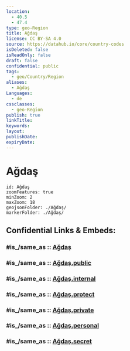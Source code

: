 ```yaml
---
location:
  - 40.5
  - 47.4
type: geo-Region
title: Ağdaş
license: CC BY-SA 4.0
source: https://datahub.io/core/country-codes
isDeleted: false
isReadOnly: false
draft: false
confidential: public
tags:
  - geo/Country/Region
aliases:
  - Ağdaş
Languages:
  - de
cssclasses:
  - geo-Region
publish: true
linkTitle:
keywords:
layout:
publishDate:
expiryDate:
---
```


# Ağdaş

```leaflet
id: Ağdaş
zoomFeatures: true 
minZoom: 2 
maxZoom: 18
geojsonFolder: ./Ağdaş/
markerFolder: ./Ağdaş/
```


## Confidential Links & Embeds: 

### #is_/same_as :: [Ağdaş](/_Standards/Earth/Continent/Asia/Asia~North~West/Azerbaijan/Regions~Azerbaijan/Aran/counties~Aran/Ağdaş.md) 

### #is_/same_as :: [Ağdaş.public](/_public/Earth/Continent/Asia/Asia~North~West/Azerbaijan/Regions~Azerbaijan/Aran/counties~Aran/Ağdaş.public.md) 

### #is_/same_as :: [Ağdaş.internal](/_internal/Earth/Continent/Asia/Asia~North~West/Azerbaijan/Regions~Azerbaijan/Aran/counties~Aran/Ağdaş.internal.md) 

### #is_/same_as :: [Ağdaş.protect](/_protect/Earth/Continent/Asia/Asia~North~West/Azerbaijan/Regions~Azerbaijan/Aran/counties~Aran/Ağdaş.protect.md) 

### #is_/same_as :: [Ağdaş.private](/_private/Earth/Continent/Asia/Asia~North~West/Azerbaijan/Regions~Azerbaijan/Aran/counties~Aran/Ağdaş.private.md) 

### #is_/same_as :: [Ağdaş.personal](/_personal/Earth/Continent/Asia/Asia~North~West/Azerbaijan/Regions~Azerbaijan/Aran/counties~Aran/Ağdaş.personal.md) 

### #is_/same_as :: [Ağdaş.secret](/_secret/Earth/Continent/Asia/Asia~North~West/Azerbaijan/Regions~Azerbaijan/Aran/counties~Aran/Ağdaş.secret.md)

